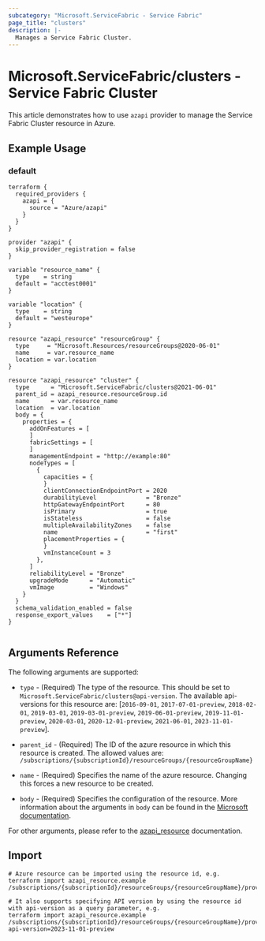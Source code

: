 ```yaml
---
subcategory: "Microsoft.ServiceFabric - Service Fabric"
page_title: "clusters"
description: |-
  Manages a Service Fabric Cluster.
---
```


# Microsoft.ServiceFabric/clusters - Service Fabric Cluster

This article demonstrates how to use `azapi` provider to manage the Service Fabric Cluster resource in Azure.



## Example Usage

### default

```hcl
terraform {
  required_providers {
    azapi = {
      source = "Azure/azapi"
    }
  }
}

provider "azapi" {
  skip_provider_registration = false
}

variable "resource_name" {
  type    = string
  default = "acctest0001"
}

variable "location" {
  type    = string
  default = "westeurope"
}

resource "azapi_resource" "resourceGroup" {
  type     = "Microsoft.Resources/resourceGroups@2020-06-01"
  name     = var.resource_name
  location = var.location
}

resource "azapi_resource" "cluster" {
  type      = "Microsoft.ServiceFabric/clusters@2021-06-01"
  parent_id = azapi_resource.resourceGroup.id
  name      = var.resource_name
  location  = var.location
  body = {
    properties = {
      addOnFeatures = [
      ]
      fabricSettings = [
      ]
      managementEndpoint = "http://example:80"
      nodeTypes = [
        {
          capacities = {
          }
          clientConnectionEndpointPort = 2020
          durabilityLevel              = "Bronze"
          httpGatewayEndpointPort      = 80
          isPrimary                    = true
          isStateless                  = false
          multipleAvailabilityZones    = false
          name                         = "first"
          placementProperties = {
          }
          vmInstanceCount = 3
        },
      ]
      reliabilityLevel = "Bronze"
      upgradeMode      = "Automatic"
      vmImage          = "Windows"
    }
  }
  schema_validation_enabled = false
  response_export_values    = ["*"]
}


```



## Arguments Reference

The following arguments are supported:

* `type` - (Required) The type of the resource. This should be set to `Microsoft.ServiceFabric/clusters@api-version`. The available api-versions for this resource are: [`2016-09-01`, `2017-07-01-preview`, `2018-02-01`, `2019-03-01`, `2019-03-01-preview`, `2019-06-01-preview`, `2019-11-01-preview`, `2020-03-01`, `2020-12-01-preview`, `2021-06-01`, `2023-11-01-preview`].

* `parent_id` - (Required) The ID of the azure resource in which this resource is created. The allowed values are:  
  `/subscriptions/{subscriptionId}/resourceGroups/{resourceGroupName}`

* `name` - (Required) Specifies the name of the azure resource. Changing this forces a new resource to be created.

* `body` - (Required) Specifies the configuration of the resource. More information about the arguments in `body` can be found in the [Microsoft documentation](https://learn.microsoft.com/en-us/azure/templates/Microsoft.ServiceFabric/clusters?pivots=deployment-language-terraform).

For other arguments, please refer to the [azapi_resource](https://registry.terraform.io/providers/Azure/azapi/latest/docs/resources/resource) documentation.

## Import

 ```shell
 # Azure resource can be imported using the resource id, e.g.
 terraform import azapi_resource.example /subscriptions/{subscriptionId}/resourceGroups/{resourceGroupName}/providers/Microsoft.ServiceFabric/clusters/{resourceName}
 
 # It also supports specifying API version by using the resource id with api-version as a query parameter, e.g.
 terraform import azapi_resource.example /subscriptions/{subscriptionId}/resourceGroups/{resourceGroupName}/providers/Microsoft.ServiceFabric/clusters/{resourceName}?api-version=2023-11-01-preview
 ```
